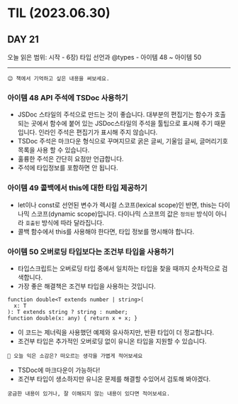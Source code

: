 # TIL (2023.06.30)

## DAY 21

오늘 읽은 범위: 시작 - 6장) 타입 선언과 @types - 아이템 48 ~ 아이템 50

---

```
😉 책에서 기억하고 싶은 내용을 써보세요.
```

### 아이템 48 API 주석에 TSDoc 사용하기

- JSDoc 스타일의 주석으로 만드는 것이 좋습니다. 대부분의 편집기는 함수가 호출되는 곳에서 함수에 붙어 있는 JSDoc스타일의 주석을
  툴팁으로 표시해 주기 때문입니다. 인라인 주석은 편집기가 표시해 주지 않습니다.
- TSDoc 주석은 마크다운 형식으로 꾸며지므로 굵은 글씨, 기울임 글씨, 글머리기호 목록을 사용 할 수 있습니다.
- 훌륭한 주석은 간단히 요점만 언급합니다.
- 주석에 타입정보를 포함하면 안 됩니다.

### 아이템 49 콜백에서 this에 대한 타입 제공하기

- let이나 const로 선언된 변수가 렉시컬 스코프(lexical scope)인 반면, this는 다이나믹 스코프(dynamic scope)입니다.
  다이나믹 스코프의 값은 `정의된` 방식이 아니라 `호출된` 방식에 따라 달라집니다.
- 콜백 함수에서 this를 사용해야 한다면, 타입 정보를 명시해야 합니다.

### 아이템 50 오버로딩 타입보다는 조건부 타입을 사용하기

- 타입스크립트는 오버로딩 타입 중에서 일치하는 타입을 찾을 때까지 순차적으로 검색합니다.
- 가장 좋은 해결책은 조건부 타입을 사용하는 것입니다.

```
function double<T extends number | string>(
  x: T
): T extends string ? string : number;
function double(x: any) { return x + x; }
```

- 이 코드는 제너릭을 사용했던 예제와 유사하지만, 반환 타입이 더 정교합니다.
- 조건부 타입은 추가적인 오버로딩 없이 유니온 타입을 지원할 수 있습니다.

```
🤔 오늘 익은 소감은? 떠오르는 생각을 가볍게 적어보세요
```

- TSDoc에 마크다운이 가능하다!
- 조건부 타입이 생소하지만 유니온 문제를 해결할 수있어서 검토해 봐야겠다.

```
궁금한 내용이 있거나, 잘 이해되지 않는 내용이 있다면 적어보세요.
```

